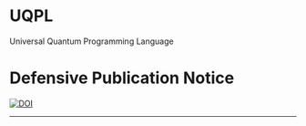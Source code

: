 # UQPL
Universal Quantum Programming Language

# Defensive Publication Notice
[![DOI](https://zenodo.org/badge/DOI/10.5281/zenodo.15002015.svg)](https://doi.org/10.5281/zenodo.15002015)



---
